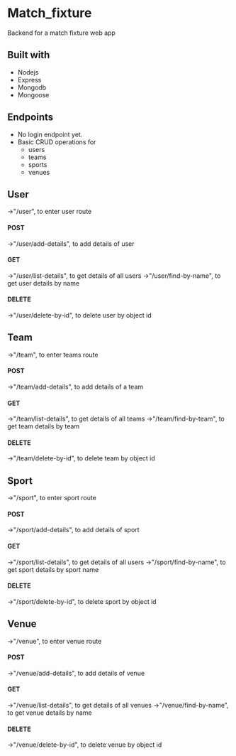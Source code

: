 # Match_fixture
Backend for a match fixture web app

## Built with
* Nodejs
* Express
* Mongodb
* Mongoose

## Endpoints
* No login endpoint yet.
* Basic CRUD operations for 
  * users
  * teams
  * sports
  * venues
  
## User
->"/user", to enter user route
#### POST
->"/user/add-details", to add details of user
#### GET
->"/user/list-details", to get details of all users
->"/user/find-by-name", to get user details by name
#### DELETE
->"/user/delete-by-id", to delete user by object id

## Team
->"/team", to enter teams route
#### POST
->"/team/add-details", to add details of a team
#### GET
->"/team/list-details", to get details of all teams
->"/team/find-by-team", to get team details by team 
#### DELETE
->"/team/delete-by-id", to delete team by object id

## Sport
->"/sport", to enter sport route
#### POST
->"/sport/add-details", to add details of sport
#### GET
->"/sport/list-details", to get details of all users
->"/sport/find-by-name", to get sport details by sport name
#### DELETE
->"/sport/delete-by-id", to delete sport by object id

## Venue
->"/venue", to enter venue route
#### POST
->"/venue/add-details", to add details of venue
#### GET
->"/venue/list-details", to get details of all venues
->"/venue/find-by-name", to get venue details by name
#### DELETE
->"/venue/delete-by-id", to delete venue by object id
